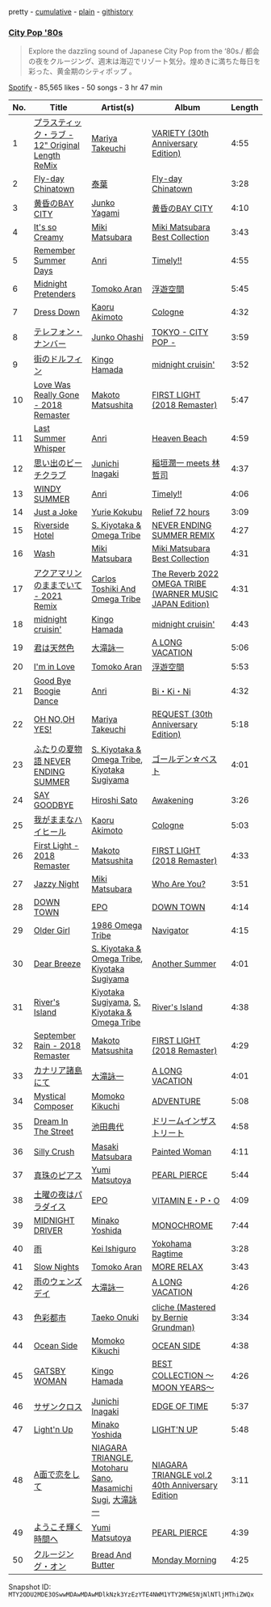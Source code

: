 pretty - [cumulative](/playlists/cumulative/37i9dQZF1DWW28hvtiO3j9.md) - [plain](/playlists/plain/37i9dQZF1DWW28hvtiO3j9) - [githistory](https://github.githistory.xyz/mackorone/spotify-playlist-archive/blob/main/playlists/plain/37i9dQZF1DWW28hvtiO3j9)

### [City Pop '80s](https://open.spotify.com/playlist/37i9dQZF1DWW28hvtiO3j9)

> Explore the dazzling sound of Japanese City Pop from the ‘80s./ 都会の夜をクルージング、週末は海辺でリゾート気分。煌めきに満ちた毎日を彩った、黄金期のシティポップ 。

[Spotify](https://open.spotify.com/user/spotify) - 85,565 likes - 50 songs - 3 hr 47 min

| No. | Title | Artist(s) | Album | Length |
|---|---|---|---|---|
| 1 | [プラスティック・ラブ \- 12" Original Length ReMix](https://open.spotify.com/track/6FhRpVWOtflqDk2UjWMY2N) | [Mariya Takeuchi](https://open.spotify.com/artist/3WwGRA2o4Ux1RRMYaYDh7N) | [VARIETY \(30th Anniversary Edition\)](https://open.spotify.com/album/3CBcuIFKPBBTHy7wLfGudH) | 4:55 |
| 2 | [Fly\-day Chinatown](https://open.spotify.com/track/2uXlHiOE4o5xHOCiob8DKn) | [泰葉](https://open.spotify.com/artist/0W2BSNBblzlWTk4bD2A9uR) | [Fly\-day Chinatown](https://open.spotify.com/album/0dO2tsQmsZzsPnR9qDWTlP) | 3:28 |
| 3 | [黄昏のBAY CITY](https://open.spotify.com/track/4wUQvovMEkByMvZNCecZ9v) | [Junko Yagami](https://open.spotify.com/artist/6ooFYQBSq3sFEipwHfw5gr) | [黄昏のBAY CITY](https://open.spotify.com/album/6g5sC7rh7k1haRFu8VGbrt) | 4:10 |
| 4 | [It's so Creamy](https://open.spotify.com/track/5wxTRe4L7bdHyrF3Nm11lO) | [Miki Matsubara](https://open.spotify.com/artist/4hUmsYcvD8C5zuVSP93jb1) | [Miki Matsubara Best Collection](https://open.spotify.com/album/1ANaxJNBcbOvvycNL4MCL5) | 3:43 |
| 5 | [Remember Summer Days](https://open.spotify.com/track/1qUo7d5lAOclNVbTUY0A2R) | [Anri](https://open.spotify.com/artist/0xGtOrmB2hnrNRLG3vhpSo) | [Timely!!](https://open.spotify.com/album/3OvZYx7AAGplmJjwD29JiV) | 4:55 |
| 6 | [Midnight Pretenders](https://open.spotify.com/track/0JUWF44gfMszGNhjCF7Ufs) | [Tomoko Aran](https://open.spotify.com/artist/2flF63KTodI9rSqbP5gCnp) | [浮遊空間](https://open.spotify.com/album/7fa6VpNPvW2DVbtohJ0x44) | 5:45 |
| 7 | [Dress Down](https://open.spotify.com/track/4M9Op6UQ36mhtjMBuevRYN) | [Kaoru Akimoto](https://open.spotify.com/artist/4LUn6its1opwPzxJC1RM72) | [Cologne](https://open.spotify.com/album/5uEl2mEcKfGMij4tpMT164) | 4:32 |
| 8 | [テレフォン・ナンバー](https://open.spotify.com/track/5SxrdeIHki6FmlsKj2m8mY) | [Junko Ohashi](https://open.spotify.com/artist/7rGbODPTIVjzn3CTR6RCzE) | [TOKYO \- CITY POP \-](https://open.spotify.com/album/4xP3ejIHNS3OPGHfSIrevD) | 3:59 |
| 9 | [街のドルフィン](https://open.spotify.com/track/5w6EvyvomUSWsF430iixmc) | [Kingo Hamada](https://open.spotify.com/artist/2FdiOm1d5IVBdLlobhzlTF) | [midnight cruisin'](https://open.spotify.com/album/30lgWjklkY1TOx7EdiGYlq) | 3:52 |
| 10 | [Love Was Really Gone \- 2018 Remaster](https://open.spotify.com/track/2aaOJJd2fBkd4es7vI2h2a) | [Makoto Matsushita](https://open.spotify.com/artist/5qm3bAgsYq5aBOymqkM4gG) | [FIRST LIGHT \(2018 Remaster\)](https://open.spotify.com/album/6iHAKqapZLwgw9yIrVgsUT) | 5:47 |
| 11 | [Last Summer Whisper](https://open.spotify.com/track/38LUbz74v3nmP8x0efElw2) | [Anri](https://open.spotify.com/artist/0xGtOrmB2hnrNRLG3vhpSo) | [Heaven Beach](https://open.spotify.com/album/74XLaVRIeHY51nuXcC5RuS) | 4:59 |
| 12 | [思い出のビーチクラブ](https://open.spotify.com/track/6ynyyNv3m9ghqePgtDUQCE) | [Junichi Inagaki](https://open.spotify.com/artist/7tZ4vIF5bfR7cI1VOVPvpy) | [稲垣潤一 meets 林哲司](https://open.spotify.com/album/7AVLTM7be4utQhJ3yPBc89) | 4:37 |
| 13 | [WINDY SUMMER](https://open.spotify.com/track/7fgmo2cHGzWLexkRhBeECj) | [Anri](https://open.spotify.com/artist/0xGtOrmB2hnrNRLG3vhpSo) | [Timely!!](https://open.spotify.com/album/3OvZYx7AAGplmJjwD29JiV) | 4:06 |
| 14 | [Just a Joke](https://open.spotify.com/track/1dLeSutde2Nt4DIWaLKxXO) | [Yurie Kokubu](https://open.spotify.com/artist/1TnNKsMdzxwBiHkde10tPX) | [Relief 72 hours](https://open.spotify.com/album/6Flte85iZhB31faD8mWRl5) | 3:09 |
| 15 | [Riverside Hotel](https://open.spotify.com/track/1XNCDQ5vKH9Am4d2LiWYzI) | [S\. Kiyotaka & Omega Tribe](https://open.spotify.com/artist/7bG2PIfT22HGxisl6LAohx) | [NEVER ENDING SUMMER REMIX](https://open.spotify.com/album/0ZbNM7icPjo2rt0l56xGWW) | 4:27 |
| 16 | [Wash](https://open.spotify.com/track/0M9q4H3pQaoNUgBXZj34U1) | [Miki Matsubara](https://open.spotify.com/artist/4hUmsYcvD8C5zuVSP93jb1) | [Miki Matsubara Best Collection](https://open.spotify.com/album/1ANaxJNBcbOvvycNL4MCL5) | 4:31 |
| 17 | [アクアマリンのままでいて \- 2021 Remix](https://open.spotify.com/track/3lIgUSh6MzLR0x6jg6EMlZ) | [Carlos Toshiki And Omega Tribe](https://open.spotify.com/artist/3ZSJOcGvaMOI6Op3PYpMM9) | [The Reverb 2022 OMEGA TRIBE \(WARNER MUSIC JAPAN Edition\)](https://open.spotify.com/album/36gn7tmmZceCd3SxHLBrg5) | 4:31 |
| 18 | [midnight cruisin'](https://open.spotify.com/track/37NPLfEZQQ0rZTa9SRqWBL) | [Kingo Hamada](https://open.spotify.com/artist/2FdiOm1d5IVBdLlobhzlTF) | [midnight cruisin'](https://open.spotify.com/album/30lgWjklkY1TOx7EdiGYlq) | 4:43 |
| 19 | [君は天然色](https://open.spotify.com/track/0LyR8MZT3A2tp58dgHeNhB) | [大滝詠一](https://open.spotify.com/artist/0cFJWqLH2LZPzuTGS1ljV0) | [A LONG VACATION](https://open.spotify.com/album/3eUV7xEoXqQb43ek7Db04H) | 5:06 |
| 20 | [I'm in Love](https://open.spotify.com/track/5RSpR665UGsu1FFEq1pG8R) | [Tomoko Aran](https://open.spotify.com/artist/2flF63KTodI9rSqbP5gCnp) | [浮遊空間](https://open.spotify.com/album/7fa6VpNPvW2DVbtohJ0x44) | 5:53 |
| 21 | [Good Bye Boogie Dance](https://open.spotify.com/track/5LZja1KAke25BqjsidAcsq) | [Anri](https://open.spotify.com/artist/0xGtOrmB2hnrNRLG3vhpSo) | [Bi・Ki・Ni](https://open.spotify.com/album/2ygK2uxtgO5sTZFs3ye1GT) | 4:32 |
| 22 | [OH NO,OH YES!](https://open.spotify.com/track/7hT9QzdqxxoWB0JtCGuCnD) | [Mariya Takeuchi](https://open.spotify.com/artist/3WwGRA2o4Ux1RRMYaYDh7N) | [REQUEST \(30th Anniversary Edition\)](https://open.spotify.com/album/4IjRikscB01fLT0BtKT5g5) | 5:18 |
| 23 | [ふたりの夏物語 NEVER ENDING SUMMER](https://open.spotify.com/track/1HDqBV6gWeqFStJHLmPjh4) | [S\. Kiyotaka & Omega Tribe](https://open.spotify.com/artist/7bG2PIfT22HGxisl6LAohx), [Kiyotaka Sugiyama](https://open.spotify.com/artist/5Zc8dRhik5WK1nxjzcqwfC) | [ゴールデン☆ベスト](https://open.spotify.com/album/3Vq6k1RTSR7NydAR6AoDw6) | 4:01 |
| 24 | [SAY GOODBYE](https://open.spotify.com/track/439YMLXTadwJM1AunVQf1V) | [Hiroshi Sato](https://open.spotify.com/artist/71uGKB11tJQ1uuLLppcHDj) | [Awakening](https://open.spotify.com/album/0bBj6hYg0NLPJtiQlKXNRd) | 3:26 |
| 25 | [我がままなハイヒール](https://open.spotify.com/track/0SNdUPM8z7PlBlN3pyqVjB) | [Kaoru Akimoto](https://open.spotify.com/artist/4LUn6its1opwPzxJC1RM72) | [Cologne](https://open.spotify.com/album/5uEl2mEcKfGMij4tpMT164) | 5:03 |
| 26 | [First Light \- 2018 Remaster](https://open.spotify.com/track/5Dra6dW1mc7BOh833TDowz) | [Makoto Matsushita](https://open.spotify.com/artist/5qm3bAgsYq5aBOymqkM4gG) | [FIRST LIGHT \(2018 Remaster\)](https://open.spotify.com/album/6iHAKqapZLwgw9yIrVgsUT) | 4:33 |
| 27 | [Jazzy Night](https://open.spotify.com/track/2CzYHourfYD0fQBaBHgCNS) | [Miki Matsubara](https://open.spotify.com/artist/4hUmsYcvD8C5zuVSP93jb1) | [Who Are You?](https://open.spotify.com/album/64RtMrgkknSMaWhA8J2mDD) | 3:51 |
| 28 | [DOWN TOWN](https://open.spotify.com/track/1ieDsFmQ8UOXyB0ewolkXH) | [EPO](https://open.spotify.com/artist/0KigzYQAy5EpdIc9g7szPv) | [DOWN TOWN](https://open.spotify.com/album/1N1eSro0gsmLBiQgVS7QBc) | 4:14 |
| 29 | [Older Girl](https://open.spotify.com/track/6oGLKGeI4tM4jaVWe9sBoF) | [1986 Omega Tribe](https://open.spotify.com/artist/0ECegKslGWO6zz3XzTyIwQ) | [Navigator](https://open.spotify.com/album/4dDdb8mXZgAcw6QAO6oKc9) | 4:15 |
| 30 | [Dear Breeze](https://open.spotify.com/track/0DCzMvkONMvWDiOtVzyRUX) | [S\. Kiyotaka & Omega Tribe](https://open.spotify.com/artist/7bG2PIfT22HGxisl6LAohx), [Kiyotaka Sugiyama](https://open.spotify.com/artist/5Zc8dRhik5WK1nxjzcqwfC) | [Another Summer](https://open.spotify.com/album/1ZluSoV6IVEiQxEfrnIYBB) | 4:01 |
| 31 | [River's Island](https://open.spotify.com/track/22p7tgi6cFVBaH7vAbgcUY) | [Kiyotaka Sugiyama](https://open.spotify.com/artist/5Zc8dRhik5WK1nxjzcqwfC), [S\. Kiyotaka & Omega Tribe](https://open.spotify.com/artist/7bG2PIfT22HGxisl6LAohx) | [River's Island](https://open.spotify.com/album/6HM0SPu1eIv721SbsO8l3o) | 4:38 |
| 32 | [September Rain \- 2018 Remaster](https://open.spotify.com/track/25z4QmWYR2stp1xbVcG51J) | [Makoto Matsushita](https://open.spotify.com/artist/5qm3bAgsYq5aBOymqkM4gG) | [FIRST LIGHT \(2018 Remaster\)](https://open.spotify.com/album/6iHAKqapZLwgw9yIrVgsUT) | 4:29 |
| 33 | [カナリア諸島にて](https://open.spotify.com/track/38XNkVwthnLAUH2RmoKCz3) | [大滝詠一](https://open.spotify.com/artist/0cFJWqLH2LZPzuTGS1ljV0) | [A LONG VACATION](https://open.spotify.com/album/3eUV7xEoXqQb43ek7Db04H) | 4:01 |
| 34 | [Mystical Composer](https://open.spotify.com/track/0eikLFcQlkRvxvNIQmf5ec) | [Momoko Kikuchi](https://open.spotify.com/artist/0gT302jqzDIhNWY8YpzDCs) | [ADVENTURE](https://open.spotify.com/album/1VBTH11KSAOmymdocgM4qR) | 5:08 |
| 35 | [Dream In The Street](https://open.spotify.com/track/1SmMLu0AFRNt2V83d12C2s) | [池田典代](https://open.spotify.com/artist/5FlsplkyPTzOB2aWgz2X1M) | [ドリームインザストリート](https://open.spotify.com/album/1PiaTy82mFLT9PTj2GsLuH) | 4:58 |
| 36 | [Silly Crush](https://open.spotify.com/track/44MAe7e2MbOPLnP3XWC8ie) | [Masaki Matsubara](https://open.spotify.com/artist/5pDFSAj0BZHUN8Uw2C5VhA) | [Painted Woman](https://open.spotify.com/album/0mZOYr5JOK30XDTzaYSQFw) | 4:11 |
| 37 | [真珠のピアス](https://open.spotify.com/track/6D51xQYMQkh6LFOFlp3Gad) | [Yumi Matsutoya](https://open.spotify.com/artist/1LQQtqc1vQ1neUgZrjYlEU) | [PEARL PIERCE](https://open.spotify.com/album/2KftKQGKx6r6zREGJq1cLa) | 5:44 |
| 38 | [土曜の夜はパラダイス](https://open.spotify.com/track/0nS9XbCc736b2TIXOdrkNe) | [EPO](https://open.spotify.com/artist/0KigzYQAy5EpdIc9g7szPv) | [VITAMIN E・P・O](https://open.spotify.com/album/6IpND4kv199toWznRRTqrW) | 4:09 |
| 39 | [MIDNIGHT DRIVER](https://open.spotify.com/track/2wKsVeNrzorCLCix24ljAU) | [Minako Yoshida](https://open.spotify.com/artist/5vYmBw71RC0kABACDCq4Zi) | [MONOCHROME](https://open.spotify.com/album/3jaNik4jYyepujb5xplAYo) | 7:44 |
| 40 | [雨](https://open.spotify.com/track/697jY7OLi15Iv3YUMrrULD) | [Kei Ishiguro](https://open.spotify.com/artist/3wiCwqhbzyXzW8GI7WfZSM) | [Yokohama Ragtime](https://open.spotify.com/album/7qjft00dDfIB21CxjCGjiJ) | 3:28 |
| 41 | [Slow Nights](https://open.spotify.com/track/4TQVYbMBXqzBlKrVeW1Nsd) | [Tomoko Aran](https://open.spotify.com/artist/2flF63KTodI9rSqbP5gCnp) | [MORE RELAX](https://open.spotify.com/album/57PGfsHat10fVPFSrqROIa) | 3:43 |
| 42 | [雨のウェンズデイ](https://open.spotify.com/track/05cPxtumQhtpLhPBnnCf3x) | [大滝詠一](https://open.spotify.com/artist/0cFJWqLH2LZPzuTGS1ljV0) | [A LONG VACATION](https://open.spotify.com/album/3eUV7xEoXqQb43ek7Db04H) | 4:26 |
| 43 | [色彩都市](https://open.spotify.com/track/1NPwuNYRugoQz8y5HTnIBL) | [Taeko Onuki](https://open.spotify.com/artist/5QeCklzEEYSSLWeUxuWeBy) | [cliche \(Mastered by Bernie Grundman\)](https://open.spotify.com/album/4al3d0A9Ial2N26xVMa2EM) | 3:34 |
| 44 | [Ocean Side](https://open.spotify.com/track/6eyiIH5DfjHkqRQMZvdLUV) | [Momoko Kikuchi](https://open.spotify.com/artist/0gT302jqzDIhNWY8YpzDCs) | [OCEAN SIDE](https://open.spotify.com/album/0luQvYcktzmxqbeCZ9owhw) | 4:38 |
| 45 | [GATSBY WOMAN](https://open.spotify.com/track/4O02HMxIxGLptYi4ngd0es) | [Kingo Hamada](https://open.spotify.com/artist/2FdiOm1d5IVBdLlobhzlTF) | [BEST COLLECTION 〜MOON YEARS〜](https://open.spotify.com/album/4KiV0b6zN4dDIXYBsvYVcw) | 4:26 |
| 46 | [サザンクロス](https://open.spotify.com/track/1kRBdvP2yok6k2mL0xxLWq) | [Junichi Inagaki](https://open.spotify.com/artist/7tZ4vIF5bfR7cI1VOVPvpy) | [EDGE OF TIME](https://open.spotify.com/album/1AQ8E6n2dX0GBE53bGL7hj) | 5:37 |
| 47 | [Light'n Up](https://open.spotify.com/track/2zelDSKrMkJzWNjgfRrQDi) | [Minako Yoshida](https://open.spotify.com/artist/5vYmBw71RC0kABACDCq4Zi) | [LIGHT'N UP](https://open.spotify.com/album/1HkD7anWh1N7oUqQvbHQa7) | 5:48 |
| 48 | [A面で恋をして](https://open.spotify.com/track/6jsFJedHQqWpySVjRXn4lH) | [NIAGARA TRIANGLE](https://open.spotify.com/artist/2Z7xG1x1KFkKXGQmr38j1M), [Motoharu Sano](https://open.spotify.com/artist/286Db6EQmfgB3SJYulhGqb), [Masamichi Sugi](https://open.spotify.com/artist/0sunKSW71vUUlXKwwJQKKH), [大滝詠一](https://open.spotify.com/artist/0cFJWqLH2LZPzuTGS1ljV0) | [NIAGARA TRIANGLE vol.2 40th Anniversary Edition](https://open.spotify.com/album/1eXJvf74OeQnFlx6G7qbCJ) | 3:11 |
| 49 | [ようこそ輝く時間へ](https://open.spotify.com/track/359IiO08eIz2kcwoS74EkD) | [Yumi Matsutoya](https://open.spotify.com/artist/1LQQtqc1vQ1neUgZrjYlEU) | [PEARL PIERCE](https://open.spotify.com/album/2KftKQGKx6r6zREGJq1cLa) | 4:39 |
| 50 | [クルージング・オン](https://open.spotify.com/track/2MQUTZtyF7azClmtcbQwFB) | [Bread And Butter](https://open.spotify.com/artist/3OldswvDMARe1uWLYSrdEz) | [Monday Morning](https://open.spotify.com/album/3AXCgA9qtAcTM3zatEKkje) | 4:25 |

Snapshot ID: `MTY2ODU2MDE3OSwwMDAwMDAwMDlkNzk3YzEzYTE4NWM1YTY2MWE5NjNlNTljMThiZWQx`
